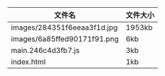 | 文件名                      | 文件大小 |
| --------------------------- | -------- |
| images/284351f6eeaa3f1d.jpg | 1953kb   |
| images/6a85ffed90171f91.png | 6kb      |
| main.246c4d3fb7.js          | 3kb      |
| index.html                  | 1kb      |
